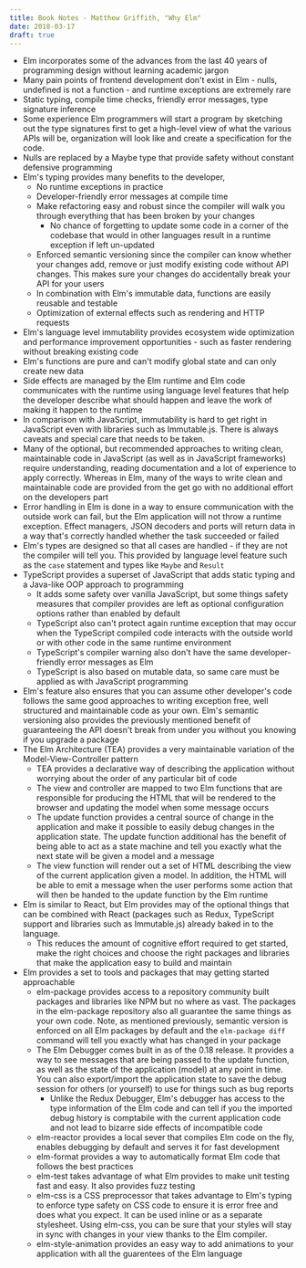 ```yaml
---
title: Book Notes - Matthew Griffith, "Why Elm"
date: 2018-03-17
draft: true
---
```



- Elm incorporates some of the advances from the last 40 years of programming design
  without learning academic jargon
- Many pain points of frontend development don't exist in Elm - nulls, undefined is not a
  function - and runtime exceptions are extremely rare
- Static typing, compile time checks, friendly error messages, type signature inference
- Some experience Elm programmers will start a program by sketching out the type
  signatures first to get a high-level view of what the various APIs will be,
  organization will look like and create a specification for the code.
- Nulls are replaced by a Maybe type that provide safety without constant defensive
  programming
- Elm's typing provides many benefits to the developer,
    - No runtime exceptions in practice
    - Developer-friendly error messages at compile time
    - Make refactoring easy and robust since the compiler will walk you through
      everything that has been broken by your changes
        - No chance of forgetting to update some code in a corner of the codebase that
          would in other languages result in a runtime exception if left un-updated
    - Enforced semantic versioning since the compiler can know whether your changes add,
      remove or just modify existing code without API changes. This makes sure your
      changes do accidentally break your API for your users
    - In combination with Elm's immutable data, functions are easily reusable and
      testable
    - Optimization of external effects such as rendering and HTTP requests
- Elm's language level immutability provides ecosystem wide optimization and performance
  improvement opportunities - such as faster rendering without breaking existing code
- Elm's functions are pure and can't modify global state and can only create new data
- Side effects are managed by the Elm runtime and Elm code communicates with the runtime
  using language level features that help the developer describe what should happen and
  leave the work of making it happen to the runtime
- In comparison with JavaScript, immutability is hard to get right in JavaScript even
  with libraries such as Immutable.js. There is always caveats and special care that
  needs to be taken.
- Many of the optional, but recommended approaches to writing clean, maintainable code in
  JavaScript (as well as in JavaScript frameworks) require understanding, reading
  documentation and a lot of experience to apply correctly. Whereas in Elm, many of the
  ways to write clean and maintainable code are provided from the get go with no
  additional
  effort on the developers part
- Error handling in Elm is done in a way to ensure communication with the outside work
  can fail, but the Elm application will not throw a runtime exception. Effect managers,
  JSON decoders and ports will return data in a way that's correctly handled whether the
  task succeeded or failed
- Elm's types are designed so that all cases are handled - if they are not the compiler
  will tell you. This provided by language level feature such as the `case` statement and
  types like `Maybe` and `Result`
- TypeScript provides a superset of JavaScript that adds static typing and a Java-like
  OOP approach to programming
    - It adds some safety over vanilla JavaScript, but some things safety measures that
      compiler provides are left as optional configuration options rather than enabled by
      default
    - TypeScript also can't protect again runtime exception that may occur when the
      TypeScript compiled code interacts with the outside world or with other code in the
      same runtime environment
    - TypeScript's compiler warning also don't have the same developer-friendly error
      messages as Elm
    - TypeScript is also based on mutable data, so same care must be applied as with
      JavaScript programming
- Elm's feature also ensures that you can assume other developer's code follows the same
  good approaches to writing exception free, well structured and maintainable code as
  your own. Elm's semantic versioning also provides the previously mentioned benefit of
  guaranteeing the API doesn't break from under you without you knowing if you upgrade a
  package
- The Elm Architecture (TEA) provides a very maintainable variation of the
  Model-View-Controller pattern
    - TEA provides a declarative way of describing the application without worrying about
      the order of any particular bit of code
    - The view and controller are mapped to two Elm functions that are responsible for
      producing the HTML that will be rendered to the browser and updating the model when
      some message occurs
    - The update function provides a central source of change in the application and make
      it possible to easily debug changes in the application state. The update function
      additional has the benefit of being able to act as a state machine and tell you
      exactly what the next state will be given a model and a message
    - The view function will render out a set of HTML describing the view of the current
      application given a model. In addition, the HTML will be able to emit a message
      when the user performs some action that will then be handed to the update function
      by the Elm runtime
- Elm is similar to React, but Elm provides may of the optional things that can be
  combined with React (packages such as Redux, TypeScript support and libraries such as
  Immutable.js) already baked in to the language.
    - This reduces the amount of cognitive effort required to get started, make the right
      choices and choose the right packages and libraries that make the application easy
      to build and maintain
- Elm provides a set to tools and packages that may getting started approachable
    - elm-package provides access to a repository community built packages and libraries
      like NPM but no where as vast. The packages in the elm-package repository also all
      guarantee the same things as your own code. Note, as mentioned previously, semantic
      version is enforced on all Elm packages by default and the `elm-package diff`
      command will tell you exactly what has changed in your package
    - The Elm Debugger comes built in as of the 0.18 release. It provides a way to see
      messages that are being passed to the update function, as well as the state of the
      application (model) at any point in time. You can also export/import the
      application state to save the debug session for others (or yourself) to use for
      things such as bug reports
        - Unlike the Redux Debugger, Elm's debugger has access to the type information of
          the Elm code and can tell if you the imported debug history is comptabile with
          the current application code and not lead to bizarre side effects of
          incompatible code
    - elm-reactor provides a local sever that compiles Elm code on the fly, enables
      debugging by default and serves it for fast development
    - elm-format provides a way to automatically format Elm code that follows the best
      practices
    - elm-test takes advantage of what Elm provides to make unit testing fast and easy.
      It also provides fuzz testing
    - elm-css is a CSS preprocessor that takes advantage to Elm's typing to enforce type
      safety on CSS code to ensure it is error free and does what you expect. It can be
      used inline or as a separate stylesheet. Using elm-css, you can be sure that your
      styles will stay in sync with changes in your view thanks to the Elm compiler.
    - elm-style-animation provides an easy way to add animations to your application with
      all the guarentees of the Elm language
